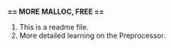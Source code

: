**== MORE MALLOC, FREE ==**
1. This is a readme file.
2. More detailed learning on the Preprocessor.
